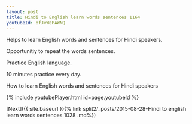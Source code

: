 ```yaml
---
layout: post
title: Hindi to English learn words sentences 1164 
youtubeId: ofJvWePAWNQ
---
```

 
 
Helps to learn English words and sentences for Hindi speakers.

Opportunitiy to repeat the words sentences. 

Practice English language. 
 
10 minutes practice every day. 
 
How to learn English words and sentences for Hindi speakers 
 
{% include youtubePlayer.html id=page.youtubeId %}
 
 
[Next]({{ site.baseurl }}{% link  split2/_posts/2015-08-28-Hindi to english learn words sentences 1028 .md%})
 
